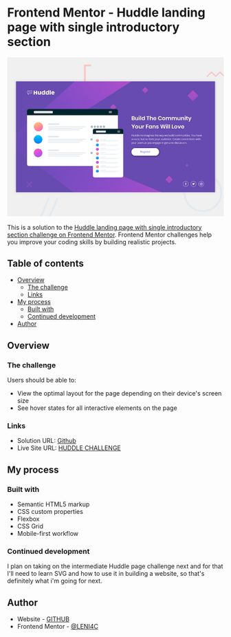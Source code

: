 # Frontend Mentor - Huddle landing page with single introductory section

![Design preview for the Huddle landing page with single introductory section](./design/desktop-preview.jpg)

This is a solution to the [Huddle landing page with single introductory section challenge on Frontend Mentor](https://www.frontendmentor.io/challenges/huddle-landing-page-with-a-single-introductory-section-B_2Wvxgi0). Frontend Mentor challenges help you improve your coding skills by building realistic projects.

## Table of contents

- [Overview](#overview)
  - [The challenge](#the-challenge)
  - [Links](#links)
- [My process](#my-process)
  - [Built with](#built-with)
  - [Continued development](#continued-development)
- [Author](#author)

## Overview

### The challenge

Users should be able to:

- View the optimal layout for the page depending on their device's screen size
- See hover states for all interactive elements on the page

### Links

- Solution URL: [Github](https://github.com/LENI4C/huddle)
- Live Site URL: [HUDDLE CHALLENGE](https://leni4c-huddle.netlify.app/)

## My process

### Built with

- Semantic HTML5 markup
- CSS custom properties
- Flexbox
- CSS Grid
- Mobile-first workflow

### Continued development

I plan on taking on the intermediate Huddle page challenge next and for that I'll need to learn SVG and how to use it in building a website, so that's definitely what i'm going for next.


## Author

- Website - [GITHUB](https://github.com/LENI4C)
- Frontend Mentor - [@LENI4C](https://www.frontendmentor.io/profile/LENI4C)

